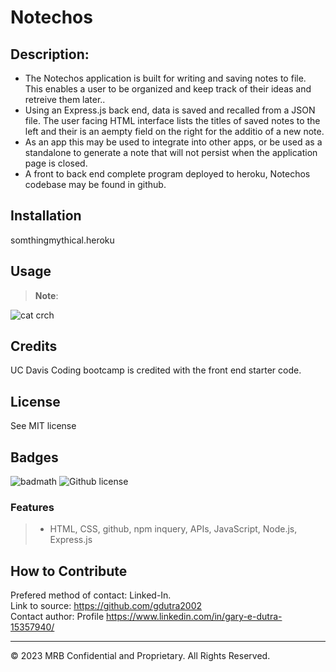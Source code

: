 # Notechos

## Description:  
* The Notechos application is built for writing and saving notes to file. This enables a user to be organized and keep track of their ideas and retreive them later..
* Using an Express.js back end, data is saved and recalled from a JSON file. The user facing HTML interface lists the titles of saved notes to the left and their is an aempty field on the right  for the additio of a new note.
* As an app this may be used to integrate into other apps, or be used as a standalone to generate a note that will not persist when the application page is closed.
* A front to back end complete program deployed to heroku, Notechos codebase may be found in github.

## Installation

somthingmythical.heroku

## Usage
>
> **Note**:

![cat crch](develop/utils/screenshot.png)

## Credits
UC Davis Coding bootcamp is credited with the front end starter code.

## License
See MIT license


## Badges
![badmath](https://img.shields.io/github/languages/top/nielsenjared/badmath)
![Github license](https://img.shields.io/badge/license-MIT-pink.svg)

### Features
>
>* HTML, CSS, github, npm inquery, APIs, JavaScript, Node.js, Express.js
>

## How to Contribute
Prefered method of contact: Linked-In.  <br>
Link to source:
https://github.com/gdutra2002    <br>
Contact author:
Profile
https://www.linkedin.com/in/gary-e-dutra-15357940/

---
© 2023 MRB Confidential and Proprietary. All Rights Reserved.

